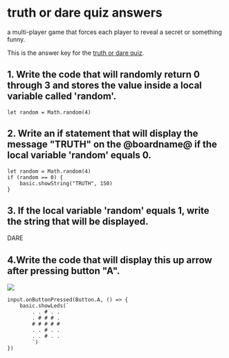 # truth or dare quiz answers

a multi-player game that forces each player to reveal a secret or something funny.

This is the answer key for the [truth or dare quiz](/lessons/truth-or-dare/quiz).

## 1. Write the code that will randomly return 0 through 3  and stores the value inside a local variable called 'random'.

```blocks
let random = Math.random(4)
```

## 2. Write an if statement that will display the message "TRUTH" on the @boardname@  if the local variable 'random' equals 0. 

```blocks
let random = Math.random(4)
if (random == 0) {
    basic.showString("TRUTH", 150)
}
```

## 3. If the local variable 'random' equals 1, write the string that will be displayed. 

DARE

## 4.Write the code that will display this up arrow after pressing button "A".

![](/static/mb/lessons/truth-or-dare-0.png)

```blocks
input.onButtonPressed(Button.A, () => {
    basic.showLeds(`
        . . # . .
        . # # # .
        # # # # #
        . . # . .
        . . # . .
        `)
})

```

